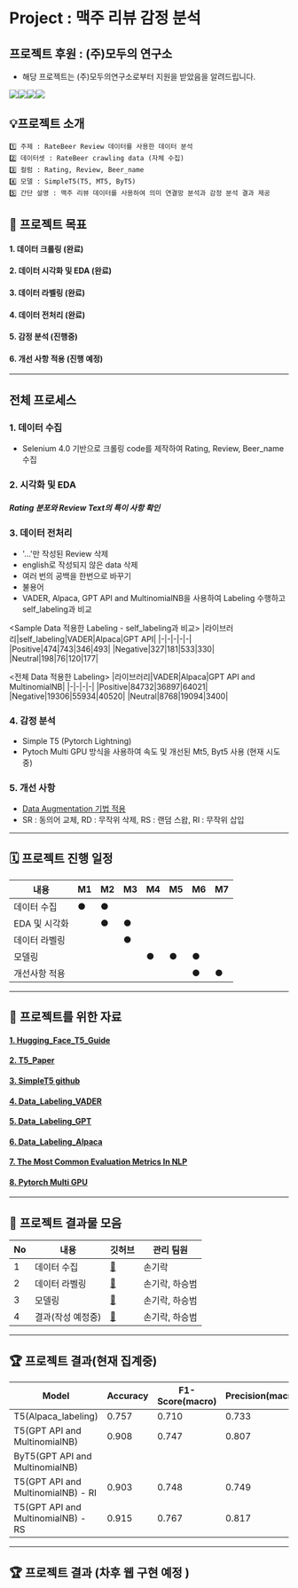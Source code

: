 # Project : 맥주 리뷰 감정 분석

## 프로젝트 후원 : (주)모두의 연구소
- 해당 프로젝트는 (주)모두의연구소로부터 지원을 받았음을 알려드립니다.


<img src="https://img.shields.io/badge/Python-3.8-blue"><img src="https://img.shields.io/badge/Pytorc%20Lhlightning-1.5.10-blue"><img src="https://img.shields.io/badge/Transformers-4.16.2-blue"><img src="https://img.shields.io/badge/-Colab-yellow)">

## 💡프로젝트 소개
```
1️⃣ 주제 : RateBeer Review 데이터를 사용한 데이터 분석
2️⃣ 데이터셋 : RateBeer crawling data (자체 수집)
3️⃣ 컬럼 : Rating, Review, Beer_name 
4️⃣ 모델 : SimpleT5(T5, MT5, ByT5)
5️⃣ 간단 설명 : 맥주 리뷰 데이터를 사용하여 의미 연결망 분석과 감정 분석 결과 제공
```

## 🏅 프로젝트 목표
#### 1. 데이터 크롤링 (완료)
#### 2. 데이터 시각화 및 EDA (완료) 
#### 3. 데이터 라벨링 (완료)
#### 4. 데이터 전처리 (완료)
#### 5. 감정 분석 (진행중)
#### 6. 개선 사항 적용 (진행 예정)

---
## 전체 프로세스

### 1. 데이터 수집
- Selenium 4.0 기반으로 크롤링 code를 제작하여 Rating, Review, Beer_name 수집

### 2. 시각화 및 EDA
##### Rating 분포와 Review Text의 특이 사항 확인

### 3. 데이터 전처리
- '...'만 작성된 Review 삭제
- english로 작성되지 않은 data 삭제
- 여러 번의 공백을 한번으로 바꾸기
- 불용어 
- VADER, Alpaca, GPT API and MultinomialNB을 사용하여 Labeling 수행하고 self_labeling과 비교

<Sample Data 적용한 Labeling - self_labeling과 비교>
|라이브러리|self_labeling|VADER|Alpaca|GPT API|
|-|-|-|-|-|
|Positive|474|743|346|493|
|Negative|327|181|533|330|
|Neutral|198|76|120|177|

<전체 Data 적용한 Labeling>
|라이브러리|VADER|Alpaca|GPT API and MultinomialNB|
|-|-|-|-|
|Positive|84732|36897|64021|
|Negative|19306|55934|40520|
|Neutral|8768|19094|3400|

### 4. 감정 분석
- Simple T5 (Pytorch Lightning)
- Pytoch Multi GPU 방식을 사용하여 속도 및 개선된 Mt5, Byt5 사용 (현재 시도중)

### 5. 개선 사항
- [Data Augmentation 기법 적용](https://maelfabien.github.io/machinelearning/NLP_8/#when-should-we-use-data-augmentation)
- SR : 동의어 교체, RD : 무작위 삭제, RS : 랜덤 스왑, RI : 무작위 삽입
---
 
## 🗓️ 프로젝트 진행 일정

|내용|M1|M2|M3|M4|M5|M6|M7|
|---|---|---|---|---|---|---|---|
|데이터 수집|●|●||||||
|EDA 및 시각화||●|●|||||
|데이터 라벨링|||●|||||
|모델링||||●|●|●||
|개선사항 적용||||||●|●|
---
## 🦄 프로젝트를 위한 자료
#### [1. Hugging_Face_T5_Guide](https://huggingface.co/docs/transformers/model_doc/t5)
#### [2. T5_Paper](https://arxiv.org/pdf/1910.10683v3.pdf)
#### [3. SimpleT5 github](https://github.com/Shivanandroy/simpleT5/tree/main)
#### [4. Data_Labeling_VADER](https://medium.com/analytics-vidhya/sentiment-analysis-with-vader-label-the-unlabeled-data-8dd785225166)
#### [5. Data_Labeling_GPT](https://towardsdatascience.com/can-chatgpt-compete-with-domain-specific-sentiment-analysis-machine-learning-models-cdcd9937b460)
#### [6. Data_Labeling_Alpaca](https://www.youtube.com/watch?v=JzBR8oieyy8&t=117s)
#### [7. The Most Common Evaluation Metrics In NLP](https://medium.com/towards-data-science/the-most-common-evaluation-metrics-in-nlp-ced6a763ac8b)
#### [8. Pytorch Multi GPU](https://medium.com/daangn/pytorch-multi-gpu-%ED%95%99%EC%8A%B5-%EC%A0%9C%EB%8C%80%EB%A1%9C-%ED%95%98%EA%B8%B0-27270617936b)
---
## 📑 프로젝트 결과물 모음
|No|내용|깃허브|관리 팀원|
|-|-|-|-|
|1|데이터 수집|[📂](https://github.com/sgr1118/Beer_Sentiment_anlysis/tree/main/Ratebeer_Crawling)|손기락|
|2|데이터 라벨링|[📂](https://github.com/sgr1118/Beer_Sentiment_anlysis/tree/main/Data_labeling_test)|손기락, 하승범|
|3|모델링|[📂](https://github.com/sgr1118/Beer_Sentiment_anlysis/tree/main/Sentiment_analsis_result)|손기락, 하승범|
|4|결과(작성 예정중)|[📂]()|손기락, 하승범|
---
## 🏆 프로젝트 결과(현재 집계중)
|Model|Accuracy|F1-Score(macro)|Precision(macro)|Recall(macro)|
|---|---|---|---|---|
|T5(Alpaca_labeling)|0.757|0.710|0.733|0.698|
|T5(GPT API and MultinomialNB)|0.908|0.747|0.807|0.723|
|ByT5(GPT API and MultinomialNB)|||||
|T5(GPT API and MultinomialNB) - RI|0.903|0.748|0.749|0.747|
|T5(GPT API and MultinomialNB) - RS|0.915|0.767|0.817|0.740|

---
## 🏆 프로젝트 결과 (차후 웹 구현 예정 )

